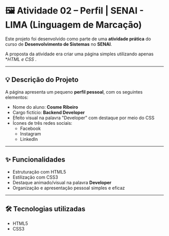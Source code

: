 # 🖼️ Atividade 02 – Perfil | SENAI - LIMA (Linguagem de Marcação)

Este projeto foi desenvolvido como parte de uma **atividade prática** do curso de **Desenvolvimento de Sistemas** no **SENAI**.

A proposta da atividade era criar uma página simples utilizando apenas **HTML e CSS* . 

---

## 💡 Descrição do Projeto

A página apresenta um pequeno **perfil pessoal**, com os seguintes elementos:

- Nome do aluno: **Cosme Ribeiro**
- Cargo fictício: **Backend Developer**
- Efeito visual na palavra "Developer" com destaque por meio do CSS
- Ícones de três redes sociais:
  - Facebook
  - Instagram
  - LinkedIn

---

## ✨ Funcionalidades

- Estruturação com HTML5
- Estilização com CSS3
- Destaque animado/visual na palavra **Developer**
- Organização e apresentação pessoal simples e eficaz

---

## 🛠️ Tecnologias utilizadas

- HTML5  
- CSS3  



